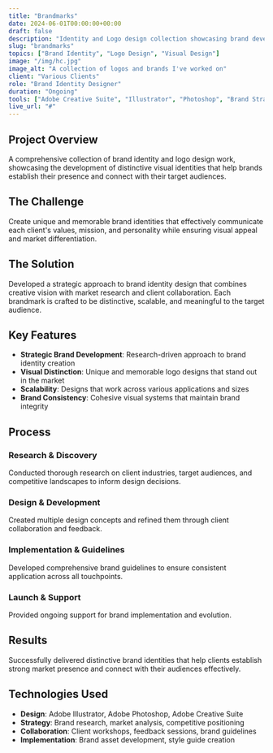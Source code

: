 ```yaml
---
title: "Brandmarks"
date: 2024-06-01T00:00:00+00:00
draft: false
description: "Identity and Logo design collection showcasing brand development work"
slug: "brandmarks"
topics: ["Brand Identity", "Logo Design", "Visual Design"]
image: "/img/hc.jpg"
image_alt: "A collection of logos and brands I've worked on"
client: "Various Clients"
role: "Brand Identity Designer"
duration: "Ongoing"
tools: ["Adobe Creative Suite", "Illustrator", "Photoshop", "Brand Strategy"]
live_url: "#"
---
```


## Project Overview

A comprehensive collection of brand identity and logo design work, showcasing the development of distinctive visual identities that help brands establish their presence and connect with their target audiences.

## The Challenge

Create unique and memorable brand identities that effectively communicate each client's values, mission, and personality while ensuring visual appeal and market differentiation.

## The Solution

Developed a strategic approach to brand identity design that combines creative vision with market research and client collaboration. Each brandmark is crafted to be distinctive, scalable, and meaningful to the target audience.

## Key Features

- **Strategic Brand Development**: Research-driven approach to brand identity creation
- **Visual Distinction**: Unique and memorable logo designs that stand out in the market
- **Scalability**: Designs that work across various applications and sizes
- **Brand Consistency**: Cohesive visual systems that maintain brand integrity

## Process

### Research & Discovery
Conducted thorough research on client industries, target audiences, and competitive landscapes to inform design decisions.

### Design & Development
Created multiple design concepts and refined them through client collaboration and feedback.

### Implementation & Guidelines
Developed comprehensive brand guidelines to ensure consistent application across all touchpoints.

### Launch & Support
Provided ongoing support for brand implementation and evolution.

## Results

Successfully delivered distinctive brand identities that help clients establish strong market presence and connect with their audiences effectively.

## Technologies Used

- **Design**: Adobe Illustrator, Adobe Photoshop, Adobe Creative Suite
- **Strategy**: Brand research, market analysis, competitive positioning
- **Collaboration**: Client workshops, feedback sessions, brand guidelines
- **Implementation**: Brand asset development, style guide creation
